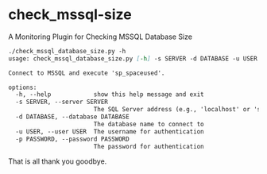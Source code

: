 # check_mssql-size
A Monitoring Plugin for Checking MSSQL Database Size

```markdown
./check_mssql_database_size.py -h
usage: check_mssql_database_size.py [-h] -s SERVER -d DATABASE -u USER -p PASSWORD

Connect to MSSQL and execute 'sp_spaceused'.

options:
  -h, --help            show this help message and exit
  -s SERVER, --server SERVER
                        The SQL Server address (e.g., 'localhost' or 'server-name')
  -d DATABASE, --database DATABASE
                        The database name to connect to
  -u USER, --user USER  The username for authentication
  -p PASSWORD, --password PASSWORD
                        The password for authentication
```
That is all thank you goodbye.
